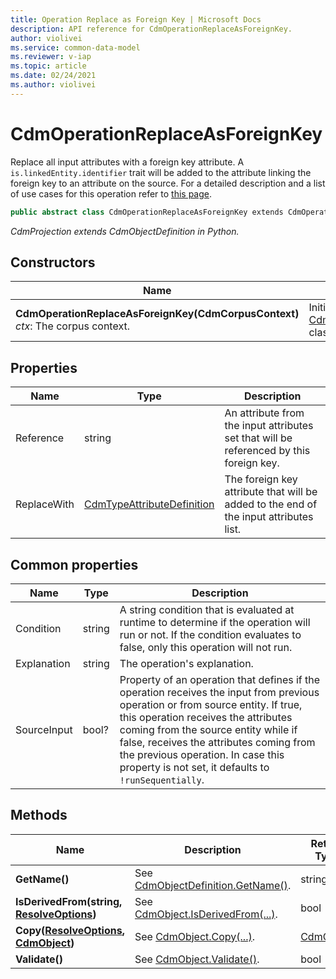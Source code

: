 ```yaml
---
title: Operation Replace as Foreign Key | Microsoft Docs
description: API reference for CdmOperationReplaceAsForeignKey.
author: violivei
ms.service: common-data-model
ms.reviewer: v-iap 
ms.topic: article
ms.date: 02/24/2021
ms.author: violivei
---
```


# CdmOperationReplaceAsForeignKey

Replace all input attributes with a foreign key attribute.  A `is.linkedEntity.identifier` trait will be added to the attribute linking the foreign key to an attribute on the source. For a detailed description and a list of use cases for this operation refer to [this page](../../../../sdk/projections/replaceasforeignkey.md).

```csharp
public abstract class CdmOperationReplaceAsForeignKey extends CdmOperationBase
```

*CdmProjection extends CdmObjectDefinition in Python.*

## Constructors

|Name|Description|
|---|---|
|**CdmOperationReplaceAsForeignKey(CdmCorpusContext)**<br/>*ctx*: The corpus context.<br/>|Initializes a new instance of the [CdmOperationReplaceAsForeignKey](replaceasforeignkey.md) class.|

## Properties

|Name|Type|Description|
|---|---|---|
|Reference|string|An attribute from the input attributes set that will be referenced by this foreign key.
|ReplaceWith|[CdmTypeAttributeDefinition](..\typeattribute.md)|The foreign key attribute that will be added to the end of the input attributes list.

## Common properties

|Name|Type|Description|
|---|---|---|
|Condition|string|A string condition that is evaluated at runtime to determine if the operation will run or not. If the condition evaluates to false, only this operation will not run.
|Explanation|string|The operation's explanation.
|SourceInput|bool?|Property of an operation that defines if the operation receives the input from previous operation or from source entity. If true, this operation receives the attributes coming from the source entity while if false, receives the attributes coming from the previous operation. In case this property is not set, it defaults to `!runSequentially`.

## Methods

|Name|Description|Return Type|
|---|---|---|
|**GetName()**|See [CdmObjectDefinition.GetName()](cdmobjectdefinition.md#methods).|string|
|**IsDerivedFrom(string, [ResolveOptions](../utilities/resolveoptions.md))**|See  [CdmObject.IsDerivedFrom(...)](cdmobject.md#methods).|bool|
|**Copy([ResolveOptions](../utilities/resolveoptions.md), [CdmObject](cdmobject.md))**|See [CdmObject.Copy(...)](cdmobject.md#methods).|[CdmObject](cdmobject.md)|
|**Validate()**|See [CdmObject.Validate()](cdmobject.md#methods).|bool|
